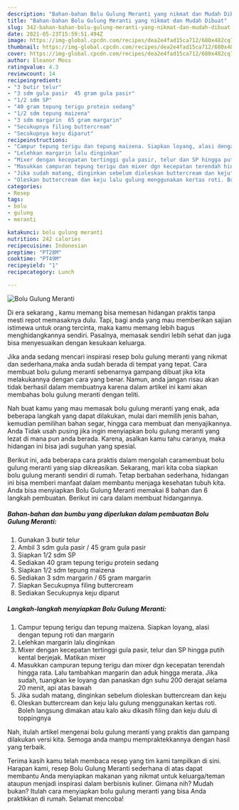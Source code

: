 ```yaml
---
description: "Bahan-bahan Bolu Gulung Meranti yang nikmat dan Mudah Dibuat"
title: "Bahan-bahan Bolu Gulung Meranti yang nikmat dan Mudah Dibuat"
slug: 342-bahan-bahan-bolu-gulung-meranti-yang-nikmat-dan-mudah-dibuat
date: 2021-05-23T15:59:51.494Z
image: https://img-global.cpcdn.com/recipes/dea2e4fad15ca712/680x482cq70/bolu-gulung-meranti-foto-resep-utama.jpg
thumbnail: https://img-global.cpcdn.com/recipes/dea2e4fad15ca712/680x482cq70/bolu-gulung-meranti-foto-resep-utama.jpg
cover: https://img-global.cpcdn.com/recipes/dea2e4fad15ca712/680x482cq70/bolu-gulung-meranti-foto-resep-utama.jpg
author: Eleanor Moss
ratingvalue: 4.3
reviewcount: 14
recipeingredient:
- "3 butir telur"
- "3 sdm gula pasir  45 gram gula pasir"
- "1/2 sdm SP"
- "40 gram tepung terigu protein sedang"
- "1/2 sdm tepung maizena"
- "3 sdm margarin  65 gram margarin"
- "Secukupnya filing buttercream"
- "Secukupnya keju diparut"
recipeinstructions:
- "Campur tepung terigu dan tepung maizena. Siapkan loyang, alasi dengan tepung roti dan margarin"
- "Lelehkan margarin lalu dinginkan"
- "Mixer dengan kecepatan tertinggi gula pasir, telur dan SP hingga putih kental berjejak. Matikan mixer"
- "Masukkan campuran tepung terigu dan mixer dgn kecepatan terendah hingga rata. Lalu tambahkan margarin dan aduk hingga merata. Jika sudah, tuangkan ke loyang dan panaskan dgn suhu 200 derajat selama 20 menit, api atas bawah"
- "Jika sudah matang, dinginkan sebelum dioleskan buttercream dan keju"
- "Oleskan buttercream dan keju lalu gulung menggunakan kertas roti. Boleh langsung dimakan atau kalo aku dikasih filing dan keju dulu di toppingnya"
categories:
- Resep
tags:
- bolu
- gulung
- meranti

katakunci: bolu gulung meranti 
nutrition: 242 calories
recipecuisine: Indonesian
preptime: "PT28M"
cooktime: "PT49M"
recipeyield: "1"
recipecategory: Lunch

---
```



![Bolu Gulung Meranti](https://img-global.cpcdn.com/recipes/dea2e4fad15ca712/680x482cq70/bolu-gulung-meranti-foto-resep-utama.jpg)

Di era  sekarang , kamu memang bisa memesan hidangan praktis tanpa mesti repot memasaknya dulu. Tapi, bagi anda yang mau memberikan sajian istimewa untuk orang tercinta, maka kamu memang lebih bagus menghidangkannya sendiri. Pasalnya, memasak sendiri lebih sehat dan juga bisa menyesuaikan dengan kesukaan keluarga.

Jika anda sedang mencari inspirasi resep bolu gulung meranti yang nikmat dan sederhana,maka anda sudah berada di tempat yang tepat. Cara membuat bolu gulung meranti  sebenarnya gampang dibuat jika kita melakukannya dengan cara yang benar. Namun, anda jangan risau akan tidak berhasil dalam membuatnya 
karena dalam artikel ini kami akan membahas bolu gulung meranti dengan teliti.  



Nah buat kamu yang mau memasak bolu gulung meranti yang enak, ada beberapa langkah yang dapat dilakukan, mulai dari memilih jenis bahan, kemudian pemilihan bahan segar, hingga cara membuat dan menyajikannya. Anda Tidak usah pusing jika ingin menyiapkan bolu gulung meranti yang lezat di mana pun anda berada. Karena, asalkan kamu  tahu caranya, maka hidangan ini bisa jadi suguhan yang spesial.

Berikut ini, ada beberapa cara praktis  dalam mengolah caramembuat bolu gulung meranti yang siap dikreasikan. Sekarang, mari kita coba siapkan bolu gulung meranti sendiri di rumah. Tetap berbahan sederhana, hidangan ini bisa memberi manfaat dalam membantu menjaga kesehatan tubuh kita. Anda bisa menyiapkan Bolu Gulung Meranti memakai 8 bahan dan 6 langkah pembuatan. Berikut ini cara dalam membuat hidangannya.

<!--inarticleads1-->

##### Bahan-bahan dan bumbu yang diperlukan dalam pembuatan Bolu Gulung Meranti:

1. Gunakan 3 butir telur
1. Ambil 3 sdm gula pasir / 45 gram gula pasir
1. Siapkan 1/2 sdm SP
1. Sediakan 40 gram tepung terigu protein sedang
1. Siapkan 1/2 sdm tepung maizena
1. Sediakan 3 sdm margarin / 65 gram margarin
1. Siapkan Secukupnya filing buttercream
1. Sediakan Secukupnya keju diparut




<!--inarticleads2-->

##### Langkah-langkah menyiapkan Bolu Gulung Meranti:

1. Campur tepung terigu dan tepung maizena. Siapkan loyang, alasi dengan tepung roti dan margarin
1. Lelehkan margarin lalu dinginkan
1. Mixer dengan kecepatan tertinggi gula pasir, telur dan SP hingga putih kental berjejak. Matikan mixer
1. Masukkan campuran tepung terigu dan mixer dgn kecepatan terendah hingga rata. Lalu tambahkan margarin dan aduk hingga merata. Jika sudah, tuangkan ke loyang dan panaskan dgn suhu 200 derajat selama 20 menit, api atas bawah
1. Jika sudah matang, dinginkan sebelum dioleskan buttercream dan keju
1. Oleskan buttercream dan keju lalu gulung menggunakan kertas roti. Boleh langsung dimakan atau kalo aku dikasih filing dan keju dulu di toppingnya




Nah, itulah artikel mengenai  bolu gulung meranti  yang praktis dan gampang dilakukan versi kita. Semoga anda mampu mempraktekkannya dengan hasil yang terbaik. 

Terima kasih kamu telah membaca resep yang tim kami tampilkan di sini. Harapan kami, resep  Bolu Gulung Meranti sederhana di atas dapat membantu Anda menyiapkan makanan yang nikmat untuk keluarga/teman ataupun menjadi inspirasi dalam berbisnis kuliner. Gimana nih? Mudah bukan? Itulah cara menyiapkan bolu gulung meranti yang bisa Anda praktikkan di rumah. Selamat mencoba!

